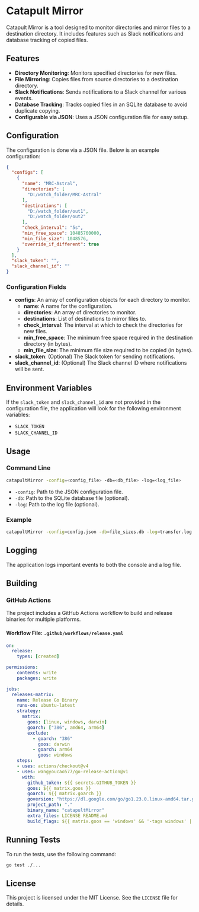 # Catapult Mirror

Catapult Mirror is a tool designed to monitor directories and mirror files to a destination directory. It includes features such as Slack notifications and database tracking of copied files.

## Features

- **Directory Monitoring**: Monitors specified directories for new files.
- **File Mirroring**: Copies files from source directories to a destination directory.
- **Slack Notifications**: Sends notifications to a Slack channel for various events.
- **Database Tracking**: Tracks copied files in an SQLite database to avoid duplicate copying.
- **Configurable via JSON**: Uses a JSON configuration file for easy setup.

## Configuration

The configuration is done via a JSON file. Below is an example configuration:

```json
{
  "configs": [
    {
      "name": "MRC-Astral",
      "directories": [
        "D:/watch_folder/MRC-Astral"
      ],
      "destinations": [
        "D:/watch_folder/out1",
        "D:/watch_folder/out2"
      ],
      "check_interval": "5s",
      "min_free_space": 10485760000,
      "min_file_size": 1048576,
      "override_if_different": true
    }
  ],
  "slack_token": "",
  "slack_channel_id": ""
}
```

### Configuration Fields

- **configs**: An array of configuration objects for each directory to monitor.
    - **name**: A name for the configuration.
    - **directories**: An array of directories to monitor.
    - **destinations**: List of destinations to mirror files to.
    - **check_interval**: The interval at which to check the directories for new files.
    - **min_free_space**: The minimum free space required in the destination directory (in bytes).
    - **min_file_size**: The minimum file size required to be copied (in bytes).
- **slack_token**: (Optional) The Slack token for sending notifications.
- **slack_channel_id**: (Optional) The Slack channel ID where notifications will be sent.

## Environment Variables

If the `slack_token` and `slack_channel_id` are not provided in the configuration file, the application will look for the following environment variables:

- `SLACK_TOKEN`
- `SLACK_CHANNEL_ID`

## Usage

### Command Line

```sh
catapultMirror -config=<config_file> -db=<db_file> -log=<log_file>
```

- `-config`: Path to the JSON configuration file.
- `-db`: Path to the SQLite database file (optional).
- `-log`: Path to the log file (optional).

### Example

```sh
catapultMirror -config=config.json -db=file_sizes.db -log=transfer.log
```

## Logging

The application logs important events to both the console and a log file.

## Building

### GitHub Actions

The project includes a GitHub Actions workflow to build and release binaries for multiple platforms.

#### Workflow File: `.github/workflows/release.yaml`

```yaml
on:
  release:
    types: [created]

permissions:
    contents: write
    packages: write

jobs:
  releases-matrix:
    name: Release Go Binary
    runs-on: ubuntu-latest
    strategy:
      matrix:
        goos: [linux, windows, darwin]
        goarch: ["386", amd64, arm64]
        exclude:
          - goarch: "386"
            goos: darwin
          - goarch: arm64
            goos: windows
    steps:
    - uses: actions/checkout@v4
    - uses: wangyoucao577/go-release-action@v1
      with:
        github_token: ${{ secrets.GITHUB_TOKEN }}
        goos: ${{ matrix.goos }}
        goarch: ${{ matrix.goarch }}
        goversion: "https://dl.google.com/go/go1.23.0.linux-amd64.tar.gz"
        project_path: "."
        binary_name: "catapultMirror"
        extra_files: LICENSE README.md
        build_flags: ${{ matrix.goos == 'windows' && '-tags windows' || '' }}
```

## Running Tests

To run the tests, use the following command:

```sh
go test ./...
```

## License

This project is licensed under the MIT License. See the `LICENSE` file for details.